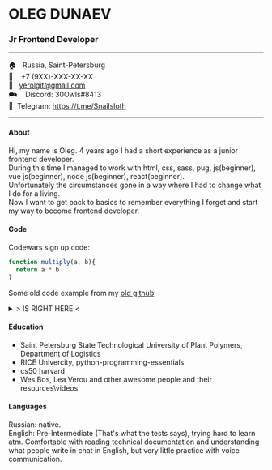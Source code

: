 # OLEG DUNAEV
### Jr Frontend Developer
---
&#127968; &nbsp; Russia, Saint-Petersburg  
&#128241; &nbsp;&nbsp;&nbsp;+7 (9XX)-XXX-XX-XX  
&#128231; &nbsp;&nbsp;yerolgit@gmail.com  
&#128490; &nbsp;&nbsp;&nbsp;Discord: 30Owls#8413  
&#128747; &nbsp;Telegram: https://t.me/Snailsloth  


---

#### About  
Hi, my name is Oleg.
4 years ago I had a short experience as a junior frontend developer.  
During this time I managed to work with html, css, sass, pug, js(beginner), vue js(beginner), node js(beginner), react(beginner).  
Unfortunately the circumstances gone in a way where I had to change what I do for a living.  
Now I want to get back to basics to remember everything I forget and start my way to become frontend developer.  

#### Code  

Codewars sign up code:  

```javascript
function multiply(a, b){
  return a * b
}
```  


Some old code example from my [old github](https://github.com/Snailsloth?tab=repositories) 

<details><summary>> IS RIGHT HERE <</summary>
<p>

```javascript
function getResults(body){
	const $ = cheerio.load(body);
	const vacansys = $('.vacancy-serp-item ');
	const results = [];

	vacansys.each((index, element) => {
		const result = $(element);
		const title = result.find('[data-qa="vacancy-serp__vacancy-title"]').text();
		const salary = result.find('[data-qa="vacancy-serp__vacancy-compensation"]').text();
		const link = result.find('a.bloko-link').attr('href');
		const responsibility = result.find('div[data-qa="vacancy-serp__vacancy_snippet_responsibility"]').text();
		const requirement = result.find('div[data-qa="vacancy-serp__vacancy_snippet_requirement"]').text();
		const employerRaw = result.find('a[data-qa="vacancy-serp__vacancy-employer"]');
		const employer = {
			name: employerRaw.text(),
			link: baseURL + employerRaw.attr('href')
		};
		const address = result.find('[data-qa="vacancy-serp__vacancy-address"]').text();
		const date = result.find('span.vacancy-serp-item__publication-date').text();

		results.push({
			title,
			salary,
			link,
			responsibility,
			requirement,
			employer,
			address,
			date
		});
	})

	return results;
}
```

</p>
</details>


#### Education  

* Saint Petersburg State Technological University of Plant Polymers, Department of Logistics
* RICE Univercity, python-programming-essentials
* cs50 harvard
* Wes Bos, Lea Verou and other awesome people and their resources\videos


#### Languages  

Russian: native.  
English: Pre-Intermediate (That's what the tests says), trying hard to learn atm.
Comfortable with reading technical documentation and understanding what people write in chat in English, but very little practice with voice communication.
